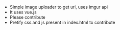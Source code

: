- Simple image uploader to get url, uses imgur api
- It uses vue.js
- Please contribute
- Pretify css and js present in index.html to contribute
